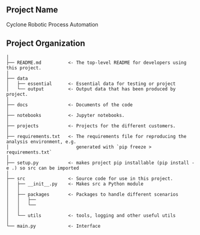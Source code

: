 ## Project Name

Cyclone Robotic Process Automation

## Project Organization

    │
    ├── README.md          <- The top-level README for developers using this project.
    │
    ├── data
    │   ├── essential      <- Essential data for testing or project
    │   └── output         <- Output data that has been produced by project.
    │
    ├── docs               <- Documents of the code
    │
    ├── notebooks          <- Jupyter notebooks.
    │
    ├── projects           <- Projects for the different customers.
    │
    ├── requirements.txt   <- The requirements file for reproducing the analysis environment, e.g.
    │                         generated with `pip freeze > requirements.txt`
    │
    ├── setup.py           <- makes project pip installable (pip install -e .) so src can be imported
    │
    ├── src                <- Source code for use in this project.
    │   ├── __init__.py    <- Makes src a Python module
    │   │
    │   ├── packages       <- Packages to handle different scenarios
    │   │   ├──
    │   │   └──
    │   │
    │   └── utils          <- tools, logging and other useful utils
    │
    └── main.py            <- Interface
